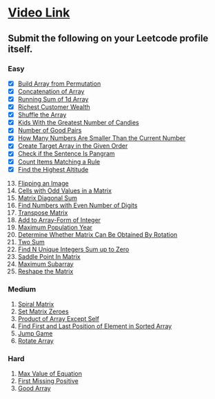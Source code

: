 # [Video Link](https://youtu.be/n60Dn0UsbEk)

## Submit the following on your Leetcode profile itself.

### Easy
- [X] [Build Array from Permutation](https://leetcode.com/problems/build-array-from-permutation/)  
- [X] [Concatenation of Array](https://leetcode.com/problems/concatenation-of-array/)
- [X] [Running Sum of 1d Array](https://leetcode.com/problems/running-sum-of-1d-array/)
- [X] [Richest Customer Wealth](https://leetcode.com/problems/richest-customer-wealth/)
- [X] [Shuffle the Array](https://leetcode.com/problems/shuffle-the-array/)
- [X] [Kids With the Greatest Number of Candies](https://leetcode.com/problems/kids-with-the-greatest-number-of-candies/)
- [X] [Number of Good Pairs](https://leetcode.com/problems/number-of-good-pairs/)
- [X] [How Many Numbers Are Smaller Than the Current Number](https://leetcode.com/problems/how-many-numbers-are-smaller-than-the-current-number/)
- [X] [Create Target Array in the Given Order](https://leetcode.com/problems/create-target-array-in-the-given-order/)
- [X] [Check if the Sentence Is Pangram](https://leetcode.com/problems/check-if-the-sentence-is-pangram/)
- [X] [Count Items Matching a Rule](https://leetcode.com/problems/count-items-matching-a-rule/)
- [X] [Find the Highest Altitude](https://leetcode.com/problems/find-the-highest-altitude/)
13. [Flipping an Image](https://leetcode.com/problems/flipping-an-image/)
14. [Cells with Odd Values in a Matrix](https://leetcode.com/problems/cells-with-odd-values-in-a-matrix/)
15. [Matrix Diagonal Sum](https://leetcode.com/problems/matrix-diagonal-sum/)
16. [Find Numbers with Even Number of Digits](https://leetcode.com/problems/find-numbers-with-even-number-of-digits/)
17. [Transpose Matrix](https://leetcode.com/problems/transpose-matrix/)
18. [Add to Array-Form of Integer](https://leetcode.com/problems/add-to-array-form-of-integer/)
19. [Maximum Population Year](https://leetcode.com/problems/maximum-population-year/)
20. [Determine Whether Matrix Can Be Obtained By Rotation](https://leetcode.com/problems/determine-whether-matrix-can-be-obtained-by-rotation/)
21. [Two Sum](https://leetcode.com/problems/two-sum/)
22. [Find N Unique Integers Sum up to Zero](https://leetcode.com/problems/find-n-unique-integers-sum-up-to-zero/)
23. [Saddle Point In Matrix](https://leetcode.com/problems/lucky-numbers-in-a-matrix/)
24. [Maximum Subarray](https://leetcode.com/problems/maximum-subarray/)
25. [Reshape the Matrix](https://leetcode.com/problems/reshape-the-matrix/)

### Medium
1. [Spiral Matrix](https://leetcode.com/problems/spiral-matrix/)
2. [Set Matrix Zeroes](https://leetcode.com/problems/set-matrix-zeroes/)
3. [Product of Array Except Self](https://leetcode.com/problems/product-of-array-except-self/)
4. [Find First and Last Position of Element in Sorted Array](https://leetcode.com/problems/find-first-and-last-position-of-element-in-sorted-array/)
5. [Jump Game](https://leetcode.com/problems/jump-game/)
6. [Rotate Array](https://leetcode.com/problems/rotate-array/)

### Hard
1. [Max Value of Equation](https://leetcode.com/problems/max-value-of-equation/)
2. [First Missing Positive](https://leetcode.com/problems/first-missing-positive/)
3. [Good Array](https://leetcode.com/problems/check-if-it-is-a-good-array/)
